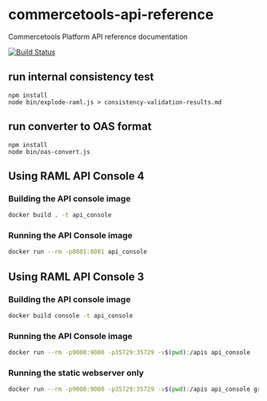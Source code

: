 # commercetools-api-reference
Commercetools Platform API reference documentation

[![Build Status](https://travis-ci.org/commercetools/commercetools-api-reference.svg?branch=master)](https://travis-ci.org/commercetools/commercetools-api-reference)

## run internal consistency test
```
npm install
node bin/explode-raml.js > consistency-validation-results.md
```
## run converter to OAS format
```
npm install
node bin/oas-convert.js
```


## Using RAML API Console 4

### Building the API console image

```bash
docker build . -t api_console
```

### Running the API Console image

```bash
docker run --rm -p8081:8081 api_console
```


## Using RAML API Console 3

### Building the API console image

```bash
docker build console -t api_console
```

### Running the API Console image

```bash
docker run --rm -p9000:9000 -p35729:35729 -v$(pwd):/apis api_console
```

### Running the static webserver only

```bash
docker run --rm -p9000:9000 -p35729:35729 -v$(pwd):/apis api_console grunt connect:livereload:keepalive
```
